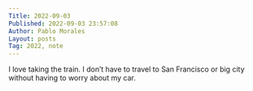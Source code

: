 ```yaml
---
Title: 2022-09-03
Published: 2022-09-03 23:57:08
Author: Pablo Morales
Layout: posts
Tag: 2022, note
---
```

I love taking the train. I don’t have to travel to San Francisco or big city without having to worry about my car.

